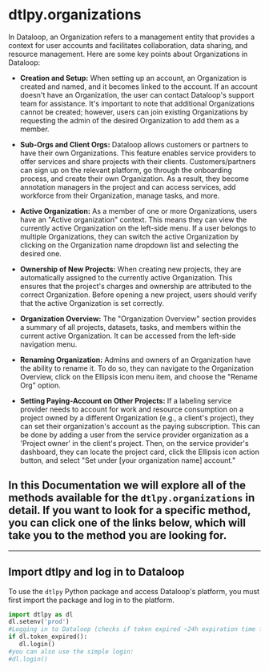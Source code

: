 # dtlpy.organizations

In Dataloop, an Organization refers to a management entity that provides a context for user accounts and facilitates collaboration, data sharing, and resource management. Here are some key points about Organizations in Dataloop:

- **Creation and Setup:** When setting up an account, an Organization is created and named, and it becomes linked to the account. If an account doesn't have an Organization, the user can contact Dataloop's support team for assistance. It's important to note that additional Organizations cannot be created; however, users can join existing Organizations by requesting the admin of the desired Organization to add them as a member.

- **Sub-Orgs and Client Orgs:** Dataloop allows customers or partners to have their own Organizations. This feature enables service providers to offer services and share projects with their clients. Customers/partners can sign up on the relevant platform, go through the onboarding process, and create their own Organization. As a result, they become annotation managers in the project and can access services, add workforce from their Organization, manage tasks, and more.

- **Active Organization:** As a member of one or more Organizations, users have an "Active organization" context. This means they can view the currently active Organization on the left-side menu. If a user belongs to multiple Organizations, they can switch the active Organization by clicking on the Organization name dropdown list and selecting the desired one.

- **Ownership of New Projects:** When creating new projects, they are automatically assigned to the currently active Organization. This ensures that the project's charges and ownership are attributed to the correct Organization. Before opening a new project, users should verify that the active Organization is set correctly.

- **Organization Overview:** The "Organization Overview" section provides a summary of all projects, datasets, tasks, and members within the current active Organization. It can be accessed from the left-side navigation menu.

- **Renaming Organization:** Admins and owners of an Organization have the ability to rename it. To do so, they can navigate to the Organization Overview, click on the Ellipsis icon menu item, and choose the "Rename Org" option.

- **Setting Paying-Account on Other Projects:** If a labeling service provider needs to account for work and resource consumption on a project owned by a different Organization (e.g., a client's project), they can set their organization's account as the paying subscription. This can be done by adding a user from the service provider organization as a 'Project owner' in the client's project. Then, on the service provider's dashboard, they can locate the project card, click the Ellipsis icon action button, and select "Set under [your organization name] account."

In this Documentation we will explore all of the methods available for the `dtlpy.organizations` in detail. If you want to look for a specific method, you can click one of the links below, which will take you to the method you are looking for.
------------------------



------------------------

## Import dtlpy and log in to Dataloop

To use the `dtlpy` Python package and access Dataloop's platform, you must first import the package and log in to the platform.
```python
import dtlpy as dl
dl.setenv('prod')
#Logging in to Dataloop (checks if token expired ~24h expiration time for token)
if dl.token_expired():
   dl.login()
#you can also use the simple login: 
#dl.login()
```
